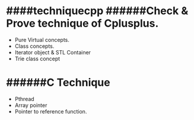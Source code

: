 ####techniquecpp
######Check &amp; Prove technique of Cplusplus.
===============================================
* Pure Virtual concepts.
* Class concepts.
* Iterator object & STL Container
* Trie class concept

######C Technique
=================
* Pthread
* Array pointer 
* Pointer to reference function. 
